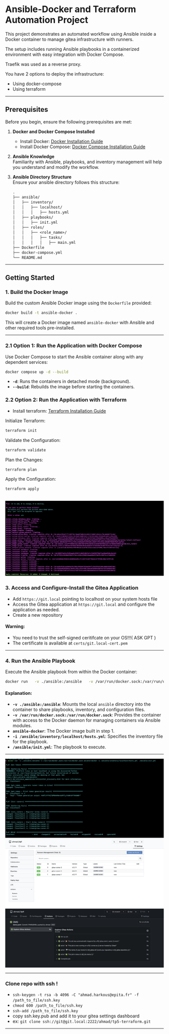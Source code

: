 
# Ansible-Docker and Terraform Automation Project

This project demonstrates an automated workflow using Ansible inside a Docker container to manage gitea infrastructure with runners. 

The setup includes running Ansible playbooks in a containerized environment with easy integration with Docker Compose.

Traefik was used as a reverse proxy.

You have 2 options to deploy the infrastructure:
- Using docker-compose
- Using terraform

---


## Prerequisites

Before you begin, ensure the following prerequisites are met:

1. **Docker and Docker Compose Installed**  
   - Install Docker: [Docker Installation Guide](https://docs.docker.com/get-docker/)  
   - Install Docker Compose: [Docker Compose Installation Guide](https://docs.docker.com/compose/install/)

2. **Ansible Knowledge**  
   Familiarity with Ansible, playbooks, and inventory management will help you understand and modify the workflow.

3. **Ansible Directory Structure**  
   Ensure your ansible directory follows this structure:
   ```
   .
   ├── ansible/
   │   ├── inventory/
   │   │   ├── localhost/
   │   │   │   ├── hosts.yml
   │   ├── playbooks/
   │   │   ├── init.yml
   │   ├── roles/
   │   │   ├── <role_name>/
   │   │   │   ├── tasks/
   │   │   │   │   ├── main.yml
   ├── Dockerfile
   ├── docker-compose.yml
   └── README.md
   ```

---

## Getting Started

### 1. **Build the Docker Image**

Build the custom Ansible Docker image using the `Dockerfile` provided:
```bash
docker build -t ansible-docker .
```

This will create a Docker image named `ansible-docker` with Ansible and other required tools pre-installed.

---

### 2.1 **Option 1: Run the Application with Docker Compose**

Use Docker Compose to start the Ansible container along with any dependent services:
```bash
docker compose up -d --build
```

- **`-d`**: Runs the containers in detached mode (background).
- **`--build`**: Rebuilds the image before starting the containers.


### 2.2 **Option 2: Run the Application with Terraform**

- Install terraform: [Terraform Installation Guide](https://learn.hashicorp.com/tutorials/terraform/install-cli)


Initialize Terraform:
```bash
terraform init
```

Validate the Configuration:
```bash
terraform validate
```

Plan the Changes:
```bash
terraform plan
```

Apply the Configuration:
```bash
terraform apply
```

![Terraform Expected Results](images/terraform.png)
---

### 3. **Access and Configure-Install the Gitea Application**

- Add `https://git.local` pointing to localhost on your system hosts file
- Access the Gitea application at `https://git.local` and configure the application as needed.
- Create a new repository 

#### Warning:

- You need to trust the self-signed ceritifcate on your OS!!!( ASK GPT )
- The certificate is available at `certs/git.local-cert.pem`

---

### 4. **Run the Ansible Playbook**

Execute the Ansible playbook from within the Docker container:
```bash
docker run   -v ./ansible:/ansible   -v /var/run/docker.sock:/var/run/docker.sock   ansible-docker   -i /ansible/inventory/localhost/hosts.yml   /ansible/init.yml
```

#### Explanation:
- **`-v ./ansible:/ansible`**: Mounts the local `ansible` directory into the container to share playbooks, inventory, and configuration files.
- **`-v /var/run/docker.sock:/var/run/docker.sock`**: Provides the container with access to the Docker daemon for managing containers via Ansible modules.
- **`ansible-docker`**: The Docker image built in step 1.
- **`-i /ansible/inventory/localhost/hosts.yml`**: Specifies the inventory file for the playbook.
- **`/ansible/init.yml`**: The playbook to execute.

---

![Result Command Line](images/playbook.png)
![Result Dashboard](images/runners_dashboard.png)
![Action Job](images/job.png)

---

### Clone repo with ssh !

- `ssh-keygen -t rsa -b 4096 -C "ahmad.harkous@epita.fr" -f /path_to_file/ssh.key`
- `chmod 600 /path_to_file/ssh.key`
- `ssh-add /path_to_file/ssh.key`
- copy ssh.key.pub and add it to your gitea settings dashboard
- ex: `git clone ssh://git@git.local:2222/ahmad/tp5-terraform.git` 

---

